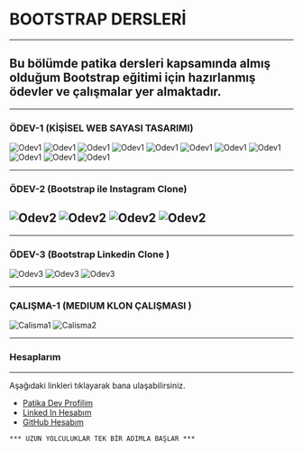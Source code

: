 # BOOTSTRAP DERSLERİ
---
## Bu bölümde patika dersleri kapsamında almış olduğum Bootstrap eğitimi için hazırlanmış ödevler ve çalışmalar yer almaktadır. 
---

### ÖDEV-1 (KİŞİSEL WEB SAYASI TASARIMI)
![Odev1](/odev-1/img/1.PNG)
![Odev1](/odev-1/img/2.PNG)
![Odev1](/odev-1/img/3.PNG)
![Odev1](/odev-1/img/4.PNG)
![Odev1](/odev-1/img/5.PNG)
![Odev1](/odev-1/img/6.PNG)
![Odev1](/odev-1/img/7.PNG)
![Odev1](/odev-1/img/8.PNG)
![Odev1](/odev-1/img/9.PNG)
![Odev1](/odev-1/img/10.PNG)
![Odev1](/odev-1/img/11.PNG)


---
### ÖDEV-2 (Bootstrap ile Instagram Clone)

![Odev2](/odev-2/img/1.PNG)
![Odev2](/odev-2/img/2.PNG)
![Odev2](/odev-2/img/3.PNG)
![Odev2](/odev-2/img/4.PNG)
---

---
### ÖDEV-3  (Bootstrap Linkedin Clone )

![Odev3](/odev-3/img/1.PNG)
![Odev3](/odev-3/img/2.PNG)
![Odev3](/odev-3/img/3.PNG)

---

### ÇALIŞMA-1  (MEDIUM KLON ÇALIŞMASI )
![Calisma1](/medium-klon/img/1.PNG)
![Calisma2](/medium-klon/img/2.PNG)


---

### Hesaplarım
---
Aşağıdaki linkleri tıklayarak bana ulaşabilirsiniz.

- [Patika Dev Profilim](https://app.patika.dev/yarvas)
- [Linked In Hesabım](https://www.linkedin.com/in/yunus-arvas-658423108/)
- [GitHub Hesabım](https://github.com/yunusarvas)

```
*** UZUN YOLCULUKLAR TEK BİR ADIMLA BAŞLAR ***
```